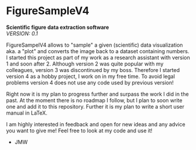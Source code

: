 # FigureSampleV4
__Scientific figure data extraction software__<br>
*VERSION: 0.1*
<br>

FigureSampelV4 allows to "sample" a given (scientific) data visualization aka. a "plot" and converts the image back to a dataset containing numbers.
I started this project as part of my work as a research assistant with version 1 and soon after 2.
Although version 2 was quite popular with my colleagues, version 3 was discontinued by my boss.
Therefore I started version 4 as a hobby project, I work on in my free time.
To avoid legal problems version 4 does not use any code used by previous version!


Right now it is my plan to progress further and surpass the work I did in the past.
At the moment there is no roadmap I follow, but I plan to soon write one and add it to this repository.
Further it is my plan to write a short user manual in LaTeX.


I am highly interested in feedback and open for new ideas and any advice you want to give me!
Feel free to look at my code and use it!


- JMW


